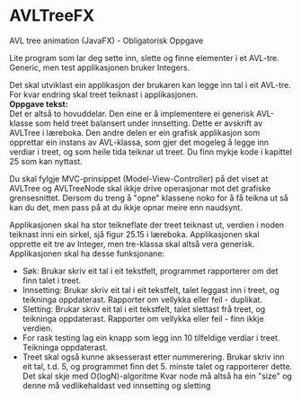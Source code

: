 # AVLTreeFX
AVL tree animation (JavaFX) - Obligatorisk Oppgave


Lite program som lar deg sette inn, slette og finne elementer i et AVL-tre. Generic, men test applikasjonen bruker Integers.<br/> 

Det skal utviklast ein applikasjon der brukaren kan legge inn tal i eit AVL-tre. For kvar endring skal treet teiknast i applikasjonen.<br/>
<b>Oppgave tekst:</b><br/>
Det er altså to hovuddelar. Den eine er å implementere ei generisk AVL-klasse som held treet balansert under innsetting. Dette er avskrift av AVLTree i læreboka. Den andre delen er ein grafisk applikasjon som opprettar ein instans av AVL-klassa, som gjer det mogeleg å legge inn verdiar i treet, og som heile tida teiknar ut treet. Du finn mykje kode i kapittel 25 som kan nyttast.

Du skal fylgje MVC-prinsippet (Model-View-Controller) på det viset at AVLTree og AVLTreeNode skal ikkje drive operasjonar mot det grafiske grensesnittet. Dersom du treng å "opne" klassene noko for å få teikna ut så kan du det, men pass på at du ikkje opnar meire enn naudsynt.

Applikasjonen skal ha stor teikneflate der treet teiknast ut, verdien i noden teiknast inni ein sirkel, sjå figur 25.15 i læreboka. Applikasjonen skal opprette eit tre av Integer, men tre-klassa skal altså vera generisk. Applikasjonen skal ha desse funksjonane:

- Søk: Brukar skriv eit tal i eit tekstfelt, programmet rapporterer om det finn talet i treet.
- Innsetting: Brukar skriv eit tal i eit tekstfelt, talet leggast inn i treet, og teikninga oppdaterast. Rapporter om vellykka eller feil - duplikat.
- Sletting: Brukar skriv eit tal i eit tekstfelt, talet slettast frå treet, og teikninga oppdaterast. Rapporter om vellykka eller feil - finn ikkje verdien.
- For rask testing lag ein knapp som legg inn 10 tilfeldige verdiar i treet. Teikninga oppdaterast.
- Treet skal også kunne aksesserast etter nummerering. Brukar skriv inn eit tal, t.d. 5, og programmet finn det 5. minste talet og rapporterer dette. Det skal skje med O(logN)-algoritme    Kvar node må altså ha ein "size" og denne må vedlikehaldast ved innsetting og sletting



